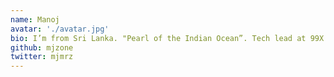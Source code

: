```yaml
---
name: Manoj
avatar: './avatar.jpg'
bio: I’m from Sri Lanka. "Pearl of the Indian Ocean”. Tech lead at 99X Technology, YouTube channel on Cloud Computing, Cloud Consultant, Tech blogger. During my leisure time, I do a lot of hacking around Serverless and Serverless based development models.
github: mjzone
twitter: mjmrz
---
```

